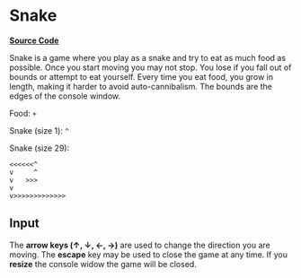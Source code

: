 # Snake

**[Source Code](Program.cs)**

Snake is a game where you play as a snake and try to eat as much food as possible. Once you start moving you may not stop. You lose if you fall out of bounds or attempt to eat yourself. Every time you eat food, you grow in length, making it harder to avoid auto-cannibalism. The bounds are the edges of the console window.

Food: `+`

Snake (size 1): `^`

Snake (size 29):
```
<<<<<<^
v     ^
v   >>>
v
v>>>>>>>>>>>>>
```

## Input

The **arrow keys (↑, ↓, ←, →)** are used to change the direction you are moving. The **escape** key may be used to close the game at any time. If you **resize** the console widow the game will be closed.
